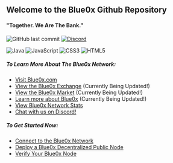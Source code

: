 ## Welcome to the Blue0x Github Repository

#### "Together. We Are The Bank."

![GitHub last commit](https://img.shields.io/github/last-commit/theBlue0x/exchange?color=success)  [![Discord](https://img.shields.io/discord/823558528212008961?logo=discord)](https://discord.gg/EbBWRSPW63)

![Java](https://badges.aleen42.com/src/java.svg)
![JavaScript](https://img.shields.io/badge/-JavaScript-black?style=flat-square&logo=javascript)
![CSS3](https://img.shields.io/badge/-CSS3-1572B6?style=flat-square&logo=css3)
![HTML5](https://img.shields.io/badge/-HTML5-E34F26?style=flat-square&logo=html5&logoColor=white)

##### To Learn More About The Blue0x Network:

- [Visit Blue0x.com](https://blue0x.com)
- [View the Blue0x Exchange](https://exchange.blue0x.com) (Currently Being Updated!)
- [View the Blue0x Market](https://market.blue0x.com) (Currently Being Updated!)
- [Learn more about Blue0x](https://learn.blue0x.com) (Currently Being Updated!)
- [View Blue0x Network Stats](https://blue0x.com/status.html)
- [Chat with us on Discord!](https://discord.gg/EbBWRSPW63)


##### To Get Started Now:
- [Connect to the Blue0x Network](https://learn.blue0x.com/connect)
- [Deploy a Blue0x Decentralized Public Node](https://learn.blue0x.com/connect/vps)
- [Verify Your Blue0x Node](https://blue0x.com/node.html)
 
















